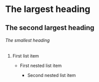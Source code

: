 # The largest heading
## The second largest heading
###### The smallest heading

1. First list item
   - First nested list item
     - Second nested list item